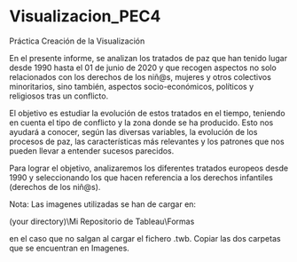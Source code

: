 # Visualizacion_PEC4
Práctica Creación de la Visualización

En el presente informe, se analizan los tratados de paz que han tenido lugar desde 1990 hasta el 01 de junio de 2020 y que recogen aspectos no solo relacionados con los derechos de los niñ@s, mujeres y otros colectivos minoritarios, sino también, aspectos socio-económicos, políticos y religiosos tras un conflicto.

El objetivo es estudiar la evolución de estos tratados en el tiempo, teniendo en cuenta el tipo de conflicto y la zona donde se ha producido. Esto nos ayudará a conocer, según las diversas variables, la evolución de los procesos de paz, las características más relevantes y los patrones que nos pueden llevar a entender sucesos parecidos.

Para lograr el objetivo, analizaremos los diferentes tratados europeos desde 1990 y seleccionando los que hacen referencia a los derechos infantiles (derechos de los niñ@s).

Nota: Las imagenes utilizadas se han de cargar en: 

(your directory)\Mi Repositorio de Tableau\Formas  

en el caso que no salgan al cargar el fichero .twb. Copiar las dos carpetas que se encuentran en Imagenes.
